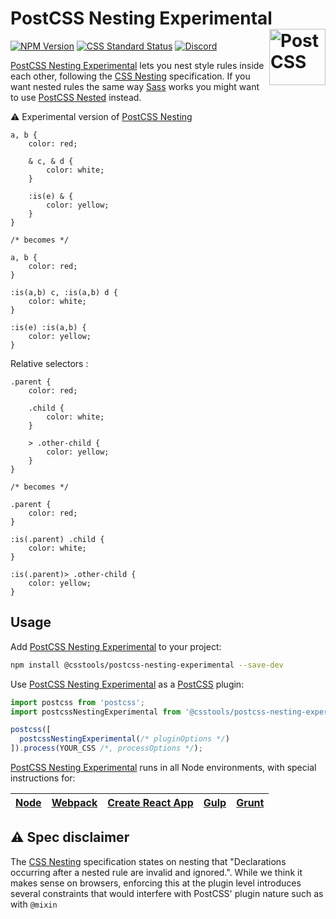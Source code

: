 # PostCSS Nesting Experimental [<img src="https://postcss.github.io/postcss/logo.svg" alt="PostCSS" width="90" height="90" align="right">][postcss]

[![NPM Version][npm-img]][npm-url]
[![CSS Standard Status][css-img]][css-url]
[<img alt="Discord" src="https://shields.io/badge/Discord-5865F2?logo=discord&logoColor=white">][discord]

[PostCSS Nesting Experimental] lets you nest style rules inside each other, following the
[CSS Nesting] specification. If you want nested rules the same way [Sass] works
you might want to use [PostCSS Nested] instead.

⚠️ Experimental version of [PostCSS Nesting](https://github.com/csstools/postcss-plugins/tree/main/plugins/postcss-nesting)

```pcss
a, b {
	color: red;

	& c, & d {
		color: white;
	}

	:is(e) & {
		color: yellow;
	}
}

/* becomes */

a, b {
	color: red;
}

:is(a,b) c, :is(a,b) d {
	color: white;
}

:is(e) :is(a,b) {
	color: yellow;
}
```

Relative selectors :

```pcss
.parent {
	color: red;

	.child {
		color: white;
	}

	> .other-child {
		color: yellow;
	}
}

/* becomes */

.parent {
	color: red;
}

:is(.parent) .child {
	color: white;
}

:is(.parent)> .other-child {
	color: yellow;
}
```

## Usage

Add [PostCSS Nesting Experimental] to your project:

```bash
npm install @csstools/postcss-nesting-experimental --save-dev
```

Use [PostCSS Nesting Experimental] as a [PostCSS] plugin:

```js
import postcss from 'postcss';
import postcssNestingExperimental from '@csstools/postcss-nesting-experimental';

postcss([
  postcssNestingExperimental(/* pluginOptions */)
]).process(YOUR_CSS /*, processOptions */);
```

[PostCSS Nesting Experimental] runs in all Node environments, with special instructions for:

| [Node](INSTALL.md#node) | [Webpack](INSTALL.md#webpack) | [Create React App](INSTALL.md#create-react-app) | [Gulp](INSTALL.md#gulp) | [Grunt](INSTALL.md#grunt) |
| --- | --- | --- | --- | --- |

## ⚠️ Spec disclaimer

The [CSS Nesting] specification states on nesting that "Declarations occurring after a nested rule are invalid and ignored.".
While we think it makes sense on browsers, enforcing this at the plugin level introduces several constraints that would
interfere with PostCSS' plugin nature such as with `@mixin`

[css-img]: https://cssdb.org/images/badges/nesting-rules.svg
[css-url]: https://cssdb.org/#nesting-rules
[discord]: https://discord.gg/bUadyRwkJS
[npm-img]: https://img.shields.io/npm/v/@csstools/postcss-nesting-experimental.svg
[npm-url]: https://www.npmjs.com/package/@csstools/postcss-nesting-experimental

[CSS Nesting]: https://drafts.csswg.org/css-nesting/
[PostCSS]: https://github.com/postcss/postcss
[PostCSS Nesting Experimental]: https://github.com/csstools/postcss-plugins/tree/main/experimental/postcss-nesting
[PostCSS Nested]: https://github.com/postcss/postcss-nested
[Sass]: https://sass-lang.com/
